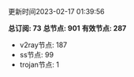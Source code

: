 更新时间2023-02-17 01:39:56

**总订阅: 73**
**总节点: 901**
**有效节点: 287**
- v2ray节点: 187
- ss节点: 99
- trojan节点: 1
